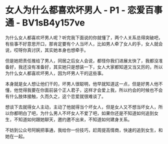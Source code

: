 # 女人为什么都喜欢坏男人 - P1 - 恋爱百事通 - BV1sB4y157ve

为什么女人都喜欢坏男人呢？听完我下面说的你就懂了，两个人关系总得突破吧，有些事不好意思开口，那肯定要有个人当坏人，比如男人牵了女人的手，女人就会说，哎呀你真讨厌，其实她本身也想牵手。

但是她把责任推给了男人，同居之后女人会说，都怪你我们进展太快了，我都没准备好，我还没有准备好，其实她只是想装一下，女人大家都知道又当又厉的，所以为什么女人都喜欢坏男人，因为坏男人干的这些事。

本身就是女人想让他们干的，坏男人很聪明，他早就知道这一点，但是好男人他不懂，他觉得我要在你面前装个正人君子，这样才会爱上我，所以约会的时候也不会有什么肢体接触，久而久之，这个恋爱就很难谈了。

想谈下去就得女人主动，主动了他就得当个坏女人，但是女人又不想当坏女人，所以你都明白了吧，为什么男人不坏女人不爱了吧，如果你还是不知道如何追到女生，不知道如何跟她聊天，邀约邀不出来，不知道如何建身关系。

不妨到公众号阿婉把事通，我给你一份技巧，赶周提高情商，快速的追到女生，和她在一起。
